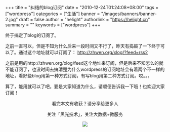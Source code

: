 +++
title = "纠结的blog订阅"
date = "2010-12-24T01:24:08+08:00"
tags = ["wordpress"]
categories = ["生活"]
banner = "/images/banners/banner-2.jpg"
draft = false
author = "helight"
authorlink = "https://helight.cn"
summary = ""
keywords = ["wordpress"]
+++

终于搞定了blog的订阅了。

之前一直可以，但是不知为什么后来一段时间又不行了，昨天有捣鼓了一下终于可以了。通过这个地址就可以订阅了：
http://zhwen.org/xlog/?feed=rss2

之前是用的http://zhwen.org/xlog/feed这个地址来订阅，但是后来不知怎么的就不能订阅了，也没时间去搞清楚为什么wordpress的订阅地址会有着两个不一样的地址，看好些blog用第一种方式订阅，有写blog用第二种方式订阅。哎。。。

算了，能用就可以了吧。要是大家知道为什么，请顺便告诉我一下哦！也欢迎大家订阅！

<center>
看完本文有收获？请分享给更多人<br>

关注「黑光技术」，关注大数据+微服务<br>

![](/images/qrcode_helight_tech.jpg)
</center>
